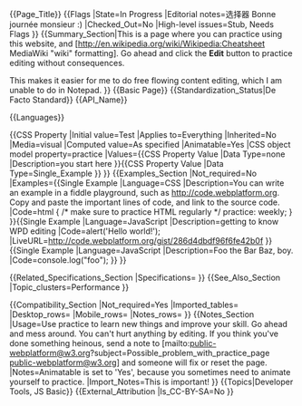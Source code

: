 {{Page_Title}}
{{Flags
|State=In Progress
|Editorial notes=选择器 Bonne journée monsieur :)
|Checked_Out=No
|High-level issues=Stub, Needs Flags
}}
{{Summary_Section|This is a page where you can practice using this website, and [http://en.wikipedia.org/wiki/Wikipedia:Cheatsheet MediaWiki "wiki" formatting]. Go ahead and click the <b>Edit</b> button to practice editing without consequences.

This makes it easier for me to do free flowing content editing, which I am unable to do in Notepad.
}}
{{Basic Page}}
{{Standardization_Status|De Facto Standard}}
{{API_Name}}

{{Languages}}

{{CSS Property
|Initial value=Test
|Applies to=Everything
|Inherited=No
|Media=visual
|Computed value=As specified
|Animatable=Yes
|CSS object model property=practice
|Values={{CSS Property Value
|Data Type=none
|Description=you start here
}}{{CSS Property Value
|Data Type=Single_Example
}}
}}
{{Examples_Section
|Not_required=No
|Examples={{Single Example
|Language=CSS
|Description=You can write an example in a fiddle playground, such as http://code.webplatform.org. Copy and paste the important lines of code, and link to the source code.
|Code=html {
  /* make sure to practice HTML regularly */
  practice: weekly;
}
}}{{Single Example
|Language=JavaScript
|Description=getting to know WPD editing
|Code=alert('Hello world!');
|LiveURL=http://code.webplatform.org/gist/286d4dbdf96f6fe42b0f
}}{{Single Example
|Language=JavaScript
|Description=Foo the Bar Baz, boy.
|Code=console.log("foo");
}}
}}

{{Related_Specifications_Section
|Specifications=
}}
{{See_Also_Section
|Topic_clusters=Performance
}}


{{Compatibility_Section
|Not_required=Yes
|Imported_tables=
|Desktop_rows=
|Mobile_rows=
|Notes_rows=
}}
{{Notes_Section
|Usage=Use practice to learn new things and improve your skill. Go ahead and mess around. You can't hurt anything by editing. If you think you've done something heinous, send a note to 
[mailto:public-webplatform@w3.org?subject=Possible_problem_with_practice_page public-webplatform@w3.org] and someone will fix or reset the page.
|Notes=Animatable is set to 'Yes', because you sometimes need to animate yourself to practice.
|Import_Notes=This is important!
}}
{{Topics|Developer Tools, JS Basic}}
{{External_Attribution
|Is_CC-BY-SA=No
}}